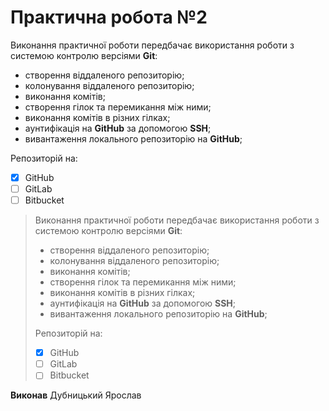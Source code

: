 # Практична робота №2

Виконання практичної роботи передбачає використання роботи з системою контролю версіями **Git**:

  * створення віддаленого репозиторію;
  * колонування віддаленого репозиторію;
  * виконання комітів;
  * створення гілок та перемикання між ними;
  * виконання комітів в різних гілках;
  * аунтифікація на **GitHub** за допомогою **SSH**;
  * вивантаження локального репозиторію на  **GitHub**;
  
  Репозиторій на:
  
  - [x] GitHub
  - [ ] GitLab
  - [ ] Bitbucket

>Виконання практичної роботи передбачає використання роботи з системою контролю версіями **Git**:
>
>  * створення віддаленого репозиторію;
>  * колонування віддаленого репозиторію;
>  * виконання комітів;
>  * створення гілок та перемикання між ними;
>  * виконання комітів в різних гілках;
>  * аунтифікація на **GitHub** за допомогою **SSH**;
>  * вивантаження локального репозиторію на  **GitHub**;
>  
>  Репозиторій на:
>  
>  - [x] GitHub
>  - [ ] GitLab
>  - [ ] Bitbucket

**Виконав**
Дубницький Ярослав
